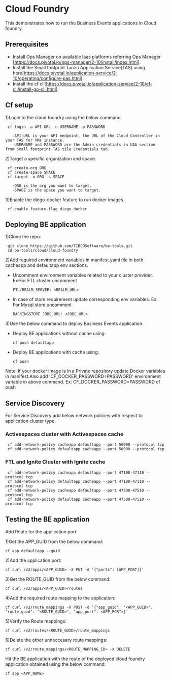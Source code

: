 # Cloud Foundry

This demonstrates how to run the Business Events applications in Cloud foundry.

## Prerequisites
* Install Ops Manager on available Iaas platforms referring Ops Manager [https://docs.pivotal.io/ops-manager/2-10/install/index.html].
* Install the Small footprint Tanzu Application Service(TAS) using here[https://docs.pivotal.io/application-service/2-10/operating/configure-pas.html].
* Install the cf cli[https://docs.pivotal.io/application-service/2-10/cf-cli/install-go-cli.html].

## Cf setup

1)Login to the cloud foundry using the below command:

     cf login -a API-URL -u USERNAME -p PASSWORD

       -API-URL is your API endpoint, the URL of the Cloud Controller in your TAS for VMs instance.
       -USERNAME and PASSWORD are the Admin credentials in UAA section from Small footprint TAS tile Credentials tab.

2)Target a specific organization and space. 
     
     cf create-org ORG
     cf create-space SPACE
     cf target -o ORG -s SPACE

       -ORG is the org you want to target.
       -SPACE is the space you want to target.

3)Enable the diego-docker feature to run docker images. 
     
     cf enable-feature-flag diego_docker

## Deploying BE application


1)Clone the repo:

     git clone https://github.com/TIBCOSoftware/be-tools.git
     cd be-tools/cloud/cloud-foundry
     
2)Add required environment variables in manifest.yaml file in both cacheapp and defaultapp env sections.

*  Uncomment environment variables related to your cluster provider. Ex:For FTL cluster uncomment 
      
       FTL/REALM_SERVER: <REALM_URL>

*  In case of store requirement update corresponding env variables. Ex: For Mysql store uncomment        
       
       BACKINGSTORE_JDBC_URL: <JDBC_URL>

3)Use the below command to deploy Business Events application:
    
* Deploy BE applications without cache using:
     
      cf push defaultapp

* Deploy BE applications with cache using:
     
      cf push
Note: If your docker image is in a Private repository update Docker variables in manifest.Also add 'CF_DOCKER_PASSWORD=PASSWORD' environment variable in above command.
Ex: CF_DOCKER_PASSWORD=PASSWORD cf push

## Service Discovery

For Service Discovery add below network policies with respect to application cluster type.

### Activespaces cluster with Activespaces cache

     cf add-network-policy cacheapp defaultapp --port 50000 --protocol tcp
     cf add-network-policy defaultapp cacheapp --port 50000 --protocol tcp

### FTL and Ignite Cluster with Ignite cache

     cf add-network-policy cacheapp defaultapp --port 47100-47110 --protocol tcp
     cf add-network-policy defaultapp cacheapp --port 47100-47110 --protocol tcp
     cf add-network-policy cacheapp defaultapp --port 47500-47510 --protocol tcp
     cf add-network-policy defaultapp cacheapp --port 47500-47510 --protocol tcp

## Testing the BE application

Add Route for the application port:

1)Get the APP_GUID from the below command:
    
    cf app defaultapp --guid

2)Add the application port: 
    
    cf curl /v2/apps/<APP_GUID> -X PUT -d '{"ports": [APP_PORT]}'

3)Get the ROUTE_GUID from the below command:
    
    cf curl /v2/apps/<APP_GUID>/routes

4)Add the required route mapping to the application:
    
    cf curl /v2/route_mappings -X POST -d '{"app_guid": "<APP_GUID>", "route_guid": "<ROUTE_GUID>", "app_port": <APP_PORT>}'

5)Verify the Route mappings:
    
    cf curl /v2/routes/<ROUTE_GUID>/route_mappings

6)Delete the other unneccesary route mappings:
    
    cf curl /v2/route_mappings/<ROUTE_MAPPING_ID> -X DELETE

Hit the BE application with the route of the deployed cloud foundry application obtained using the below command:
     
    cf app <APP_NAME>
